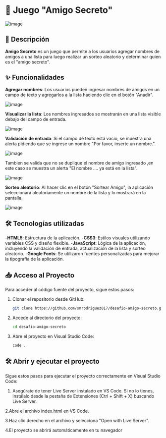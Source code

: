 # 🎁 Juego "Amigo Secreto"
![image](https://github.com/user-attachments/assets/403f7c76-b88e-452a-a67c-02c6c53e6b08)

## 📖 Descripción

**Amigo Secreto** es un juego  que permite a los usuarios agregar nombres de amigos a una lista para luego realizar un sorteo aleatorio y determinar quien es el "amigo secreto".

## ✨ Funcionalidades

**Agregar nombres**: Los usuarios pueden ingresar nombres de amigos en un campo de texto y agregarlos a la lista haciendo clic en el botón "Anadir".

![image](https://github.com/user-attachments/assets/49ab981e-a3ee-493a-95ba-997ebc59a5c8)

**Visualizar la lista**: Los nombres ingresados se mostrarán en una lista visible debajo del campo de entrada.

![image](https://github.com/user-attachments/assets/90d9bf2f-70c3-4340-b749-2d7c5a2e8eb8)

**Validación de entrada**:
Si el campo de texto está vacío, se muestra una alerta pidiendo que se ingrese un nombre "Por favor, inserte un nombre.".

![image](https://github.com/user-attachments/assets/8d4c7914-f4a2-4835-9206-be0f11b668b3)

Tambien se valida que no se duplique el nombre de amigo ingresado  ,en este caso se muestra un alerta "El nombre .... ya está en la lista".

![image](https://github.com/user-attachments/assets/1aa48f02-3879-4b08-bbfe-e7823ac04342)

**Sorteo aleatorio**: Al hacer clic en el botón "Sortear Amigo", la aplicación seleccionará aleatoriamente un nombre de la lista y lo mostrará en la pantalla.

![image](https://github.com/user-attachments/assets/1aa05d42-77e7-4d32-8d12-c743459774db)

## 🛠 Tecnologías utilizadas
-**HTML5**: Estructura de la aplicación.
-**CSS3**: Estilos visuales utilizando variables CSS y diseño flexible.
-**JavaScript**: Lógica de la aplicación, incluyendo la validación de entrada, actualización de la lista y sorteo aleatorio.
-**Google Fonts**: Se utilizaron fuentes personalizadas para mejorar la tipografía de la aplicación.

## 📥 Acceso al Proyecto  

Para acceder al código fuente del proyecto, sigue estos pasos:  

1. Clonar el repositorio desde GitHub:  
   ```bash
   git clone https://github.com/smrodriguez017/desafio-amigo-secreto.git
2. Accede al directorio del proyecto:
   ```bash
   cd desafio-amigo-secreto
3. Abre el proyecto en Visual Studio Code:
   ```bash
   code .

## 🛠️ Abrir y ejecutar el proyecto

Sigue estos pasos para ejecutar el proyecto correctamente en Visual Studio Code:

1. Asegúrate de tener Live Server instalado en VS Code.
Si no lo tienes, instálalo desde la pestaña de Extensiones (Ctrl + Shift + X) buscando Live Server.

2.Abre el archivo index.html en VS Code.

3.Haz clic derecho en el archivo y selecciona "Open with Live Server".

4.El proyecto se abrirá automáticamente en tu navegador
